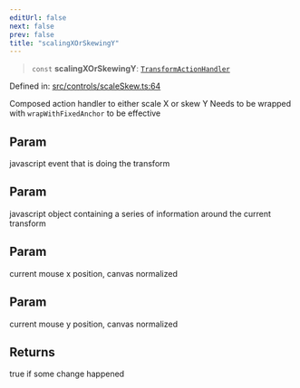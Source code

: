 ```yaml
---
editUrl: false
next: false
prev: false
title: "scalingXOrSkewingY"
---
```


> `const` **scalingXOrSkewingY**: [`TransformActionHandler`](/api/type-aliases/transformactionhandler/)

Defined in: [src/controls/scaleSkew.ts:64](https://github.com/fabricjs/fabric.js/blob/8748628df7e9de00ba77413bfc3ad9e9fe9d4f30/src/controls/scaleSkew.ts#L64)

Composed action handler to either scale X or skew Y
Needs to be wrapped with `wrapWithFixedAnchor` to be effective

## Param

javascript event that is doing the transform

## Param

javascript object containing a series of information around the current transform

## Param

current mouse x position, canvas normalized

## Param

current mouse y position, canvas normalized

## Returns

true if some change happened
